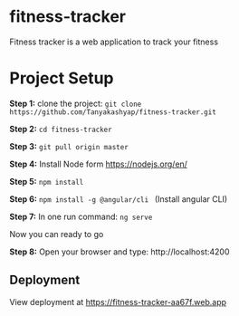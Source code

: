 # fitness-tracker
Fitness tracker is a web application to track your fitness
# Project Setup
**Step 1:** clone the project: ``` git clone https://github.com/Tanyakashyap/fitness-tracker.git ```

**Step 2:** ``` cd fitness-tracker ```

**Step 3:** ``` git pull origin master ```

**Step 4:** Install Node form  https://nodejs.org/en/

**Step 5:** ``` npm install ```

**Step 6:** ```npm install -g @angular/cli ``` (Install angular CLI)

**Step 7:** In one run command:   ``` ng serve ```

Now you can ready to go 

**Step 8:** Open your browser and type: http://localhost:4200

## Deployment
View deployment at https://fitness-tracker-aa67f.web.app